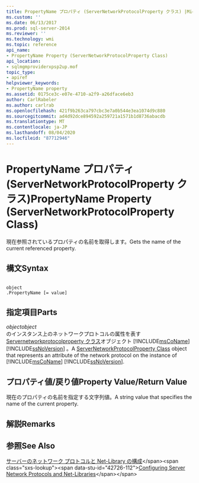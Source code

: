 ```yaml
---
title: PropertyName プロパティ (ServerNetworkProtocolProperty クラス) |Microsoft Docs
ms.custom: ''
ms.date: 06/13/2017
ms.prod: sql-server-2014
ms.reviewer: ''
ms.technology: wmi
ms.topic: reference
api_name:
- PropertyName Property (ServerNetworkProtocolProperty Class)
api_location:
- sqlmgmproviderxpsp2up.mof
topic_type:
- apiref
helpviewer_keywords:
- PropertyName property
ms.assetid: 0175ce3c-e07e-4710-a2f9-a26dface6eb3
author: CarlRabeler
ms.author: carlrab
ms.openlocfilehash: 421f9b263ca797cbc3e7a0b544e3ea1074d9c880
ms.sourcegitcommit: ad4d92dce894592a259721a1571b1d8736abacdb
ms.translationtype: MT
ms.contentlocale: ja-JP
ms.lasthandoff: 08/04/2020
ms.locfileid: "87712946"
---
```

# <a name="propertyname-property-servernetworkprotocolproperty-class"></a><span data-ttu-id="42726-102">PropertyName プロパティ (ServerNetworkProtocolProperty クラス)</span><span class="sxs-lookup"><span data-stu-id="42726-102">PropertyName Property (ServerNetworkProtocolProperty Class)</span></span>
  <span data-ttu-id="42726-103">現在参照されているプロパティの名前を取得します。</span><span class="sxs-lookup"><span data-stu-id="42726-103">Gets the name of the current referenced property.</span></span>  
  
## <a name="syntax"></a><span data-ttu-id="42726-104">構文</span><span class="sxs-lookup"><span data-stu-id="42726-104">Syntax</span></span>  
  
```  
  
object  
.PropertyName [= value]  
```  
  
## <a name="parts"></a><span data-ttu-id="42726-105">指定項目</span><span class="sxs-lookup"><span data-stu-id="42726-105">Parts</span></span>  
 <span data-ttu-id="42726-106">*object*</span><span class="sxs-lookup"><span data-stu-id="42726-106">*object*</span></span>  
 <span data-ttu-id="42726-107">のインスタンス上のネットワークプロトコルの属性を表す[Servernetworkprotocolproperty クラス](servernetworkprotocolproperty-class.md)オブジェクト [!INCLUDE[msCoName](../../../includes/msconame-md.md)] [!INCLUDE[ssNoVersion](../../../includes/ssnoversion-md.md)] 。</span><span class="sxs-lookup"><span data-stu-id="42726-107">A [ServerNetworkProtocolProperty Class](servernetworkprotocolproperty-class.md) object that represents an attribute of the network protocol on the instance of [!INCLUDE[msCoName](../../../includes/msconame-md.md)] [!INCLUDE[ssNoVersion](../../../includes/ssnoversion-md.md)].</span></span>  
  
## <a name="property-valuereturn-value"></a><span data-ttu-id="42726-108">プロパティ値/戻り値</span><span class="sxs-lookup"><span data-stu-id="42726-108">Property Value/Return Value</span></span>  
 <span data-ttu-id="42726-109">現在のプロパティの名前を指定する文字列値。</span><span class="sxs-lookup"><span data-stu-id="42726-109">A string value that specifies the name of the current property.</span></span>  
  
## <a name="remarks"></a><span data-ttu-id="42726-110">解説</span><span class="sxs-lookup"><span data-stu-id="42726-110">Remarks</span></span>  
  
## <a name="see-also"></a><span data-ttu-id="42726-111">参照</span><span class="sxs-lookup"><span data-stu-id="42726-111">See Also</span></span>  
 <span data-ttu-id="42726-112">[サーバーのネットワーク プロトコルと Net-Library の構成](https://msdn.microsoft.com/library/ms177485\(v=sql.100\).aspx)</span><span class="sxs-lookup"><span data-stu-id="42726-112">[Configuring Server Network Protocols and Net-Libraries](https://msdn.microsoft.com/library/ms177485\(v=sql.100\).aspx)</span></span>  
  
  
